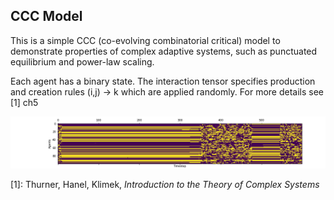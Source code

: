 ## CCC Model
This is a simple CCC (co-evolving combinatorial critical) model to demonstrate properties of complex adaptive systems, such as punctuated equilibrium and power-law scaling.

Each agent has a binary state. The interaction tensor specifies production and creation rules (i,j) -> k which are applied randomly.
For more details see [1] ch5 

![simulation picture](sim.png)

[1]: Thurner, Hanel, Klimek, _Introduction to the Theory of Complex Systems_
